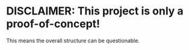 # DISCLAIMER: This project is only a proof-of-concept!

This means the overall structure can be questionable.